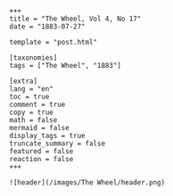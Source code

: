 
    +++
    title = "The Wheel, Vol 4, No 17"
    date = "1883-07-27"

    template = "post.html"

    [taxonomies]
    tags = ["The Wheel", "1883"]

    [extra]
    lang = "en"
    toc = true
    comment = true
    copy = true
    math = false
    mermaid = false
    display_tags = true
    truncate_summary = false
    featured = false
    reaction = false
    +++

    ![header](/images/The Wheel/header.png)

    